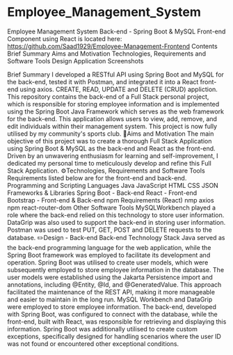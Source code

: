 # Employee_Management_System

Employee Management System Back-end - Spring Boot & MySQL
Front-end Component using React is located here: https://github.com/Saad1929/Employee-Management-Frontend
Contents
Brief Summary
Aims and Motivation
Technologies, Requirements and Software Tools
Design
Application Screenshots

Brief Summary
I developed a RESTful API using Spring Boot and MySQL for the back-end, tested it with Postman, and integrated it into a React front-end using axios.
CREATE, READ, UPDATE and DELETE (CRUD) appliction.
This repository contains the back-end of a Full Stack personal project, which is responsible for storing employee information and is implemented using the Spring Boot Java Framework which serves as the web framework for the back-end.
This application allows users to view, add, remove, and edit individuals within their management system.
This project is now fully utilised by my community's sports club.
🎯Aims and Motivation
The main objective of this project was to create a thorough Full Stack Application using Spring Boot & MySQL as the back-end and React as the front-end.
Driven by an unwavering enthusiasm for learning and self-improvement, I dedicated my personal time to meticulously develop and refine this Full Stack Application.
⚙️Technologies, Requirements and Software Tools
Requirements listed below are for the front-end and back-end.
Programming and Scripting Languages
Java
JavaScript
HTML
CSS
JSON
Frameworks & Libraries
Spring Boot - Back-end
React - Front-end
Bootstrap - Front-end & Back-end
npm Requirements (React)
nmp axios
npm react-router-dom
Other Software Tools
MySQLWorkbench played a role where the back-end relied on this technology to store user information.
DataGrip was also used to support the back-end in storing user information.
Postman was used to test PUT, GET, POST and DELETE requests to the database.
✏️Design - Back-end
Back-end Technology Stack
Java served as the back-end programming language for the web application, while the Spring Boot framework was employed to facilitate its development and operation.
Spring Boot was utilised to create user models, which were subsequently employed to store employee information in the database. The user models were established using the Jakarta Persistence import and annotations, including @Entity, @Id, and @GeneratedValue. This approach facilitated the maintenance of the REST API, making it more manageable and easier to maintain in the long run.
MySQL Workbench and DataGrip were employed to store employee information. The back-end, developed with Spring Boot, was configured to connect with the database, while the front-end, built with React, was responsible for retrieving and displaying this information.
Spring Boot was additionally utilised to create custom exceptions, specifically designed for handling scenarios where the user ID was not found or encountered other exceptional conditions.
